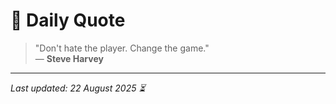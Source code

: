 # 📜 Daily Quote

> "Don't hate the player. Change the game."  
> — **Steve Harvey**

---

_Last updated: 22 August 2025 ⏳_
